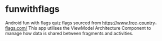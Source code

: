 # funwithflags
Android fun with flags quiz
flags sourced from https://www.free-country-flags.com/
This app utilises the ViewModel Architecture Component to manage how data is shared between fragments and activities.
